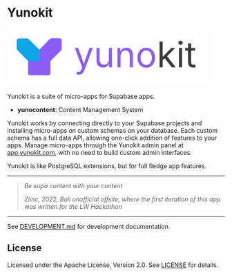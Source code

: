 # Yunokit

<p align="center" width="100%">

![Yunokit logo](./shared/static/branding.png)

</p>

Yunokit is a suite of micro-apps for Supabase apps.

- **yunocontent**: Content Management System

Yunokit works by connecting directly to your Supabase projects and installing micro-apps on custom schemas on your database. Each custom schema has a full data API, allowing one-click addition of features to your apps. Manage micro-apps through the Yunokit admin panel at [app.yunokit.com](https://app.yunokit.com), with no need to build custom admin interfaces.

Yunokit is like PostgreSQL extensions, but for full fledge app features.

---

> _Be supa content with your content_
>
> _Ziinc, 2022, Bali unofficial offsite, where the first iteration of this app was written for the LW Hackathon_


---

See [DEVELOPMENT.md](./DEVELOPMENT.md) for development documentation.

## License

Licensed under the Apache License, Version 2.0. See [LICENSE](./LICENSE) for details.
